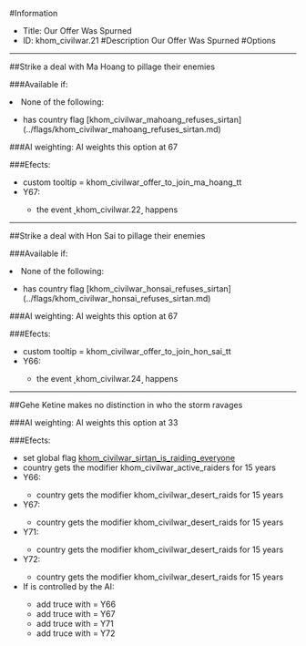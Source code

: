 #Information
 - Title: Our Offer Was Spurned
 - ID: khom_civilwar.21
#Description
Our Offer Was Spurned
#Options

___
##Strike a deal with Ma Hoang to pillage their enemies

###Available if:
<li>None of the following:</li><ul><li>has country flag [khom_civilwar_mahoang_refuses_sirtan](../flags/khom_civilwar_mahoang_refuses_sirtan.md)</li></ul>

###AI weighting:
AI weights this option at 67


###Efects:<ul><li>custom tooltip = khom_civilwar_offer_to_join_ma_hoang_tt</li><li>Y67:</li><ul><li>the event ˻khom_civilwar.22˼ happens</li></ul></ul>

___
##Strike a deal with Hon Sai to pillage their enemies

###Available if:
<li>None of the following:</li><ul><li>has country flag [khom_civilwar_honsai_refuses_sirtan](../flags/khom_civilwar_honsai_refuses_sirtan.md)</li></ul>

###AI weighting:
AI weights this option at 67


###Efects:<ul><li>custom tooltip = khom_civilwar_offer_to_join_hon_sai_tt</li><li>Y66:</li><ul><li>the event ˻khom_civilwar.24˼ happens</li></ul></ul>

___
##Gehe Ketine makes no distinction in who the storm ravages

###AI weighting:
AI weights this option at 33


###Efects:<ul><li>set global flag [khom_civilwar_sirtan_is_raiding_everyone](../flags/khom_civilwar_sirtan_is_raiding_everyone.md)</li><li>country gets the modifier khom_civilwar_active_raiders for 15 years</li><li>Y66:</li><ul><li>country gets the modifier khom_civilwar_desert_raids for 15 years</li></ul><li>Y67:</li><ul><li>country gets the modifier khom_civilwar_desert_raids for 15 years</li></ul><li>Y71:</li><ul><li>country gets the modifier khom_civilwar_desert_raids for 15 years</li></ul><li>Y72:</li><ul><li>country gets the modifier khom_civilwar_desert_raids for 15 years</li></ul><li>If is controlled by the AI:</li><ul><li>add truce with = Y66</li><li>add truce with = Y67</li><li>add truce with = Y71</li><li>add truce with = Y72</li></ul></ul>
